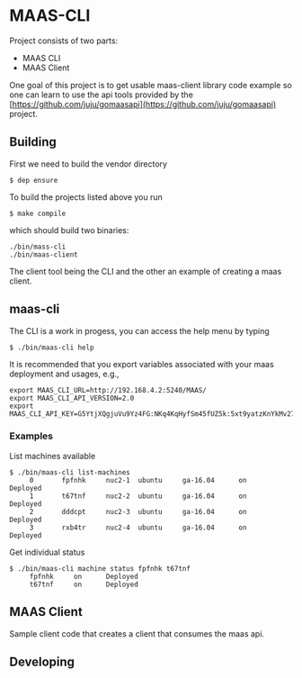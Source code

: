 # MAAS-CLI

Project consists of two parts:
- MAAS CLI 
- MAAS Client

One goal of this project is to get usable maas-client library code example so one
can learn to use the api tools provided by the [https://github.com/juju/gomaasapi](https://github.com/juju/gomaasapi) project.

## Building

First we need to build the vendor directory

```
$ dep ensure
```

To build the projects listed above you run 

```
$ make compile
```

which should build two binaries:

```
./bin/mass-cli
./bin/maas-client
```

The client tool being the CLI and the other an example of creating a maas client.

## maas-cli
The CLI is a work in progess, you can access the help menu by typing
```
$ ./bin/maas-cli help
```

It is recommended that you export variables associated with your maas deployment and usages,
e.g.,

```
export MAAS_CLI_URL=http://192.168.4.2:5240/MAAS/
export MAAS_CLI_API_VERSION=2.0
export MAAS_CLI_API_KEY=G5YtjXQgjuVu9Yz4FG:NKq4KqHyfSm45fUZ5k:5xt9yatzKnYkMv278fKyzwH7h7n6X4mf
```
### Examples
List machines available
```
$ ./bin/maas-cli list-machines
	 0 		 fpfnhk 	nuc2-1 	ubuntu     ga-16.04 	 on 	 Deployed 	
	 1 		 t67tnf 	nuc2-2 	ubuntu     ga-16.04 	 on 	 Deployed 	
	 2 		 dddcpt 	nuc2-3 	ubuntu     ga-16.04 	 on 	 Deployed 	
	 3 		 rxb4tr 	nuc2-4 	ubuntu     ga-16.04 	 on 	 Deployed 	
```

Get individual status
```
$ ./bin/maas-cli machine status fpfnhk t67tnf
	 fpfnhk 	on      Deployed 	
	 t67tnf 	on      Deployed 	
```

## MAAS Client
Sample client code that creates a client that consumes the maas api. 


## Developing